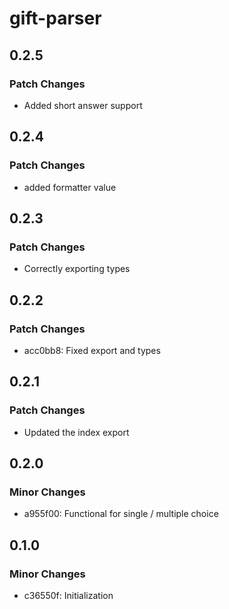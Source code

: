 # gift-parser

## 0.2.5

### Patch Changes

- Added short answer support

## 0.2.4

### Patch Changes

- added formatter value

## 0.2.3

### Patch Changes

- Correctly exporting types

## 0.2.2

### Patch Changes

- acc0bb8: Fixed export and types

## 0.2.1

### Patch Changes

- Updated the index export

## 0.2.0

### Minor Changes

- a955f00: Functional for single / multiple choice

## 0.1.0

### Minor Changes

- c36550f: Initialization

